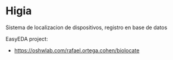 # Higia
Sistema de localizacion de dispositivos, registro en base de datos

EasyEDA project:
- https://oshwlab.com/rafael.ortega.cohen/biolocate
